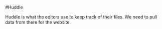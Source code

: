 #Huddle

Huddle is what the editors use to keep track of their files. We need to pull data from there for the website.
